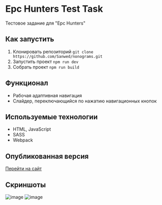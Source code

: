 # Epc Hunters Test Task
Тестовое задание для "Epc Hunters"

## Как запустить
1. Клонировать репозиторий ```git clone https://github.com/Sanwed/nonograms.git```
2. Запустить проект ```npm run dev```
3. Собрать проект ```npm run build```

## Функционал
- Рабочая адаптивная навигация
- Слайдер, переключающийся по нажатию навигационных кнопок

## Используемые технологии
- HTML, JavaScript
- SASS
- Webpack

## Опубликованная версия
[Перейти на сайт](https://sanwed.github.io/EPC-Hunters-Test-Task/)

## Скриншоты
![image](https://github.com/user-attachments/assets/5d5c9c48-8842-45ea-befa-23e629b36be7)
![image](https://github.com/user-attachments/assets/d01e2d15-d74c-4bfe-ae4d-1d61259532c2)


